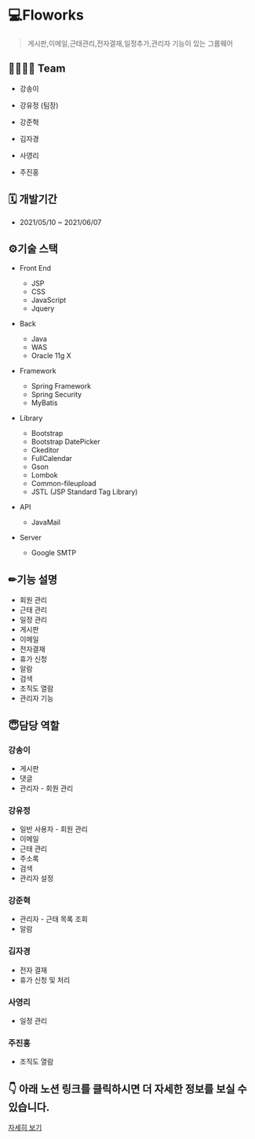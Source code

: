 # 💻Floworks

> 게시판,이메일,근태관리,전자결재,일정추가,관리자 기능이 있는 그룹웨어
 
 ## 👨‍👩‍👧‍👦 Team 

* 강송이

* 강유정 (팀장)

* 강준혁

* 김자경

* 사영리

* 주진홍

  
## 🗓 개발기간

+ 2021/05/10 ~ 2021/06/07



## ⚙기술 스택 

+ Front End
  + JSP
  + CSS
  + JavaScript
  + Jquery
+ Back
  + Java
  + WAS
  + Oracle 11g X

+ Framework
  + Spring Framework
  + Spring Security
  + MyBatis
+ Library
  + Bootstrap
  + Bootstrap DatePicker
  + Ckeditor
  + FullCalendar
  + Gson
  + Lombok
  + Common-fileupload
  + JSTL (JSP Standard Tag Library)
+ API
  + JavaMail
+ Server
  + Google SMTP


## ✏기능 설명

+ 회원 관리
+ 근태 관리
+ 일정 관리
+ 게시판
+ 이메일
+ 전자결재
+ 휴가 신청
+ 알람
+ 검색
+ 조직도 열람
+ 관리자 기능


## 😇담당 역할

### 강송이

+ 게시판
+ 댓글 
+ 관리자 - 회원 관리



### 강유정

+ 일반 사용자 - 회원 관리
+ 이메일
+ 근태 관리
+ 주소록
+ 검색 
+ 관리자 설정 



### 강준혁

+ 관리자 - 근태 목록 조회
+ 알람



### 김자경

+ 전자 결재
+ 휴가 신청 및 처리



### 사영리

+ 일정 관리



### 주진홍

+ 조직도 열람

## 👇 아래 노션 링크를 클릭하시면 더 자세한 정보를 보실 수 있습니다.

[자세히 보기](https://www.notion.so/Floworks-60d6a6d3615e4502a298ebf5296c63b2)
